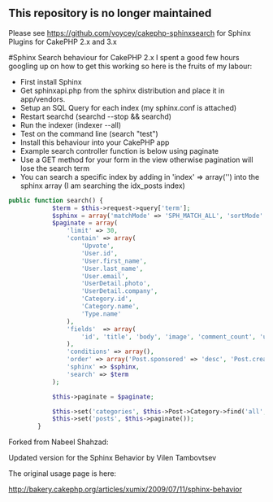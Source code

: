 ## This repository is no longer maintained
Please see https://github.com/voycey/cakephp-sphinxsearch for Sphinx Plugins for CakePHP 2.x and 3.x

#Sphinx Search behaviour for CakePHP 2.x
I spent a good few hours googling up on how to get this working so here is the fruits of my labour:


* First install Sphinx
* Get sphinxapi.php from the sphinx distribution and place it in app/vendors.
* Setup an SQL Query for each index (my sphinx.conf is attached)
* Restart searchd (searchd --stop && searchd)
* Run the indexer (indexer --all)
* Test on the command line (search "test")
* Install this behaviour into your CakePHP app
* Example search controller function is below using paginate
* Use a GET method for your form in the view otherwise pagination will lose the search term
* You can search a specific index by adding in 'index' => array('<index name>') into the sphinx array (I am searching the idx_posts index)

```php
public function search() {
            $term = $this->request->query['term'];
            $sphinx = array('matchMode' => 'SPH_MATCH_ALL', 'sortMode' => array('SPH_SORT_EXTENDED' => '@relevance DESC'), 'index' => array('idx_posts'));
            $paginate = array(
                'limit' => 30,
                'contain' => array(
                    'Upvote',
                    'User.id',
                    'User.first_name',
                    'User.last_name',
                    'User.email',
                    'UserDetail.photo',
                    'UserDetail.company',
                    'Category.id',
                    'Category.name',
                    'Type.name'
                ),
                'fields'  => array(
                    'id', 'title', 'body', 'image', 'comment_count', 'upvote_count', 'files', 'explore', 'implement', 'is70','is20','is10', 'free', 'slug', 'created', 'sponsored'
                ),
                'conditions' => array(),
                'order' => array('Post.sponsored' => 'desc', 'Post.created' => 'desc', 'Post.upvote_count' => 'desc'),
                'sphinx' => $sphinx,
                'search' => $term
            );

            $this->paginate = $paginate;

            $this->set('categories', $this->Post->Category->find('all', array('recursive' => -1, 'fields' => array('id','name'))));
            $this->set('posts', $this->paginate());
        }

```





Forked from Nabeel Shahzad:

Updated version for the Sphinx Behavior by Vilen Tambovtsev

The original usage page is here:

http://bakery.cakephp.org/articles/xumix/2009/07/11/sphinx-behavior
